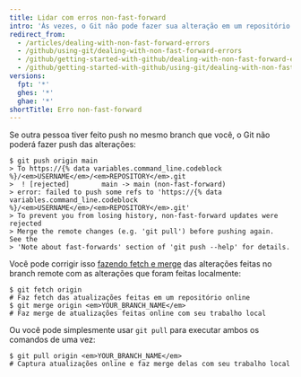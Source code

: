 ```yaml
---
title: Lidar com erros non-fast-forward
intro: 'Às vezes, o Git não pode fazer sua alteração em um repositório remote sem perder os commits. Quando isso acontece, seu push é recusado.'
redirect_from:
  - /articles/dealing-with-non-fast-forward-errors
  - /github/using-git/dealing-with-non-fast-forward-errors
  - /github/getting-started-with-github/dealing-with-non-fast-forward-errors
  - /github/getting-started-with-github/using-git/dealing-with-non-fast-forward-errors
versions:
  fpt: '*'
  ghes: '*'
  ghae: '*'
shortTitle: Erro non-fast-forward
---
```


Se outra pessoa tiver feito push no mesmo branch que você, o Git não poderá fazer push das alterações:

```shell
$ git push origin main
> To https://{% data variables.command_line.codeblock %}/<em>USERNAME</em>/<em>REPOSITORY</em>.git
>  ! [rejected]        main -> main (non-fast-forward)
> error: failed to push some refs to 'https://{% data variables.command_line.codeblock %}/<em>USERNAME</em>/<em>REPOSITORY</em>.git'
> To prevent you from losing history, non-fast-forward updates were rejected
> Merge the remote changes (e.g. 'git pull') before pushing again.  See the
> 'Note about fast-forwards' section of 'git push --help' for details.
```

Você pode corrigir isso [fazendo fetch e merge](/github/getting-started-with-github/getting-changes-from-a-remote-repository) das alterações feitas no branch remote com as alterações que foram feitas localmente:

```shell
$ git fetch origin
# Faz fetch das atualizações feitas em um repositório online
$ git merge origin <em>YOUR_BRANCH_NAME</em>
# Faz merge de atualizações feitas online com seu trabalho local
```

Ou você pode simplesmente usar `git pull` para executar ambos os comandos de uma vez:

```shell
$ git pull origin <em>YOUR_BRANCH_NAME</em>
# Captura atualizações online e faz merge delas com seu trabalho local
```
